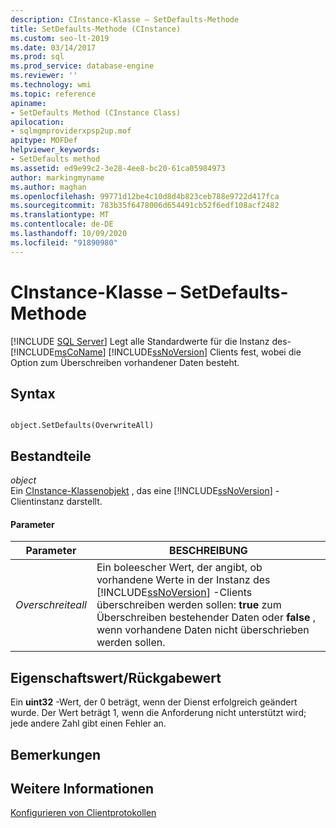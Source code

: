 ```yaml
---
description: CInstance-Klasse – SetDefaults-Methode
title: SetDefaults-Methode (CInstance)
ms.custom: seo-lt-2019
ms.date: 03/14/2017
ms.prod: sql
ms.prod_service: database-engine
ms.reviewer: ''
ms.technology: wmi
ms.topic: reference
apiname:
- SetDefaults Method (CInstance Class)
apilocation:
- sqlmgmproviderxpsp2up.mof
apitype: MOFDef
helpviewer_keywords:
- SetDefaults method
ms.assetid: ed9e99c2-3e28-4ee8-bc20-61ca05984973
author: markingmyname
ms.author: maghan
ms.openlocfilehash: 99771d12be4c10d8d4b823ceb788e9722d417fca
ms.sourcegitcommit: 783b35f6478006d654491cb52f6edf108acf2482
ms.translationtype: MT
ms.contentlocale: de-DE
ms.lasthandoff: 10/09/2020
ms.locfileid: "91890980"
---
```

# <a name="cinstance-class---setdefaults-method"></a>CInstance-Klasse – SetDefaults-Methode
[!INCLUDE [SQL Server](../../includes/applies-to-version/sqlserver.md)]
  Legt alle Standardwerte für die Instanz des- [!INCLUDE[msCoName](../../includes/msconame-md.md)] [!INCLUDE[ssNoVersion](../../includes/ssnoversion-md.md)] Clients fest, wobei die Option zum Überschreiben vorhandener Daten besteht.  
  
## <a name="syntax"></a>Syntax  
  
```  
  
object.SetDefaults(OverwriteAll)  
```  
  
## <a name="parts"></a>Bestandteile  
 *object*  
 Ein [CInstance-Klassenobjekt](../../relational-databases/wmi-provider-configuration-classes/cinstance-class.md) , das eine [!INCLUDE[ssNoVersion](../../includes/ssnoversion-md.md)] -Clientinstanz darstellt.  
  
#### <a name="parameters"></a>Parameter  
  
|Parameter|BESCHREIBUNG|  
|---------------|-----------------|  
|*Overschreiteall*|Ein boleescher Wert, der angibt, ob vorhandene Werte in der Instanz des [!INCLUDE[ssNoVersion](../../includes/ssnoversion-md.md)] -Clients überschreiben werden sollen: **true** zum Überschreiben bestehender Daten oder **false** , wenn vorhandene Daten nicht überschrieben werden sollen.|  
  
## <a name="property-valuereturn-value"></a>Eigenschaftswert/Rückgabewert  
 Ein **uint32** -Wert, der 0 beträgt, wenn der Dienst erfolgreich geändert wurde. Der Wert beträgt 1, wenn die Anforderung nicht unterstützt wird; jede andere Zahl gibt einen Fehler an.  
  
## <a name="remarks"></a>Bemerkungen  
  
## <a name="see-also"></a>Weitere Informationen  
 [Konfigurieren von Clientprotokollen](../../database-engine/configure-windows/configure-client-protocols.md)  
  
